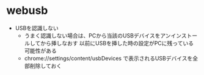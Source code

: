 # webusb

* USBを認識しない
    * うまく認識しない場合は、PCから当該のUSBデバイスをアンインストールしてから挿しなおす 以前にUSBを挿した時の設定がPCに残っている可能性がある
    * chrome://settings/content/usbDevices で表示されるUSBデバイスを全部削除しておく
